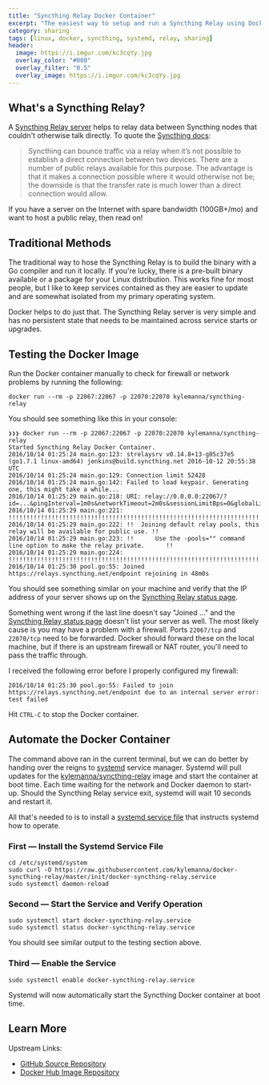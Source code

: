 ```yaml
---
title: "Syncthing Relay Docker Container"
excerpt: "The easiest way to setup and run a Syncthing Relay using Docker and systemd."
category: sharing
tags: [linux, docker, syncthing, systemd, relay, sharing]
header:
  image: https://i.imgur.com/kc3cqYy.jpg
  overlay_color: "#000"
  overlay_filter: "0.5"
  overlay_image: https://i.imgur.com/kc3cqYy.jpg
---
```


## What's a Syncthing Relay?

A [Syncthing Relay server](https://docs.syncthing.net/users/strelaysrv.html) helps to relay data between Syncthing nodes that couldn't otherwise talk directly.  To quote the [Syncthing docs](https://docs.syncthing.net/users/relaying.html):

> Syncthing can bounce traffic via a relay when it’s not possible to establish a direct connection between two devices. There are a number of public relays available for this purpose. The advantage is that it makes a connection possible where it would otherwise not be; the downside is that the transfer rate is much lower than a direct connection would allow.

If you have a server on the Internet with spare bandwidth (100GB+/mo) and want to host a public relay, then read on!

## Traditional Methods

The traditional way to hose the Syncthing Relay is to build the binary with a Go compiler and run it locally.  If you're lucky, there is a pre-built binary available or a package for your Linux distribution.  This works fine for most people, but I like to keep services contained as they are easier to update and are somewhat isolated from my primary operating system.

Docker helps to do just that.  The Syncthing Relay server is very simple and has no persistent state that needs to be maintained across service starts or upgrades.

## Testing the Docker Image

Run the Docker container manually to check for firewall or network problems by running the following:

    docker run --rm -p 22067:22067 -p 22070:22070 kylemanna/syncthing-relay

You should see something like this in your console:

    ❯❯❯ docker run --rm -p 22067:22067 -p 22070:22070 kylemanna/syncthing-relay
    Started Syncthing Relay Docker Container.
    2016/10/14 01:25:24 main.go:123: strelaysrv v0.14.8+13-g05c37e5 (go1.7.1 linux-amd64) jenkins@build.syncthing.net 2016-10-12 20:55:38 UTC
    2016/10/14 01:25:24 main.go:129: Connection limit 52428
    2016/10/14 01:25:24 main.go:142: Failed to load keypair. Generating one, this might take a while...
    2016/10/14 01:25:29 main.go:218: URI: relay://0.0.0.0:22067/?id=...&pingInterval=1m0s&networkTimeout=2m0s&sessionLimitBps=0&globalLimitBps=0&statusAddr=:22070&providedBy=
    2016/10/14 01:25:29 main.go:221: !!!!!!!!!!!!!!!!!!!!!!!!!!!!!!!!!!!!!!!!!!!!!!!!!!!!!!!!!!!!!!!!!!!!!!!!!!!!!!!!
    2016/10/14 01:25:29 main.go:222: !!  Joining default relay pools, this relay will be available for public use. !!
    2016/10/14 01:25:29 main.go:223: !!      Use the -pools="" command line option to make the relay private.      !!
    2016/10/14 01:25:29 main.go:224: !!!!!!!!!!!!!!!!!!!!!!!!!!!!!!!!!!!!!!!!!!!!!!!!!!!!!!!!!!!!!!!!!!!!!!!!!!!!!!!!
    2016/10/14 01:25:30 pool.go:55: Joined https://relays.syncthing.net/endpoint rejoining in 48m0s

You should see something similar on your machine and verify that the IP address of your server shows up on the [Syncthing Relay status page](http://relays.syncthing.net/).

Something went wrong if the last line doesn't say "Joined ..." and the [Syncthing Relay status page](http://relays.syncthing.net/) doesn't list your server as well. The most likely cause is you may have a problem with a firewall.  Ports `22067/tcp` and `22070/tcp` need to be forwarded.  Docker should forward these on the local machine, but if there is an upstream firewall or NAT router, you'll need to pass the traffic through.

I received the following error before I properly configured my firewall:

    2016/10/14 01:25:30 pool.go:55: Failed to join https://relays.syncthing.net/endpoint due to an internal server error: test failed

Hit `CTRL-C` to stop the Docker container.

## Automate the Docker Container

The command above ran in the current terminal, but we can do better by handing over the reigns to [systemd](https://www.freedesktop.org/wiki/Software/systemd/) service manager.  Systemd will pull updates for the [kylemanna/syncthing-relay](https://hub.docker.com/r/kylemanna/syncthing-relay/) image and start the container at boot time.  Each time waiting for the network and Docker daemon to start-up.  Should the Syncthing Relay service exit, systemd will wait 10 seconds and restart it.

All that's needed to is to install a [systemd service file](https://www.freedesktop.org/software/systemd/man/systemd.service.html) that instructs systemd how to operate.

### First — Install the Systemd Service File

    cd /etc/systemd/system
    sudo curl -O https://raw.githubusercontent.com/kylemanna/docker-syncthing-relay/master/init/docker-syncthing-relay.service
    sudo systemctl daemon-reload

### Second — Start the Service and Verify Operation

    sudo systemctl start docker-syncthing-relay.service
    sudo systemctl status docker-syncthing-relay.service

You should see similar output to the testing section above.

### Third — Enable the Service

    sudo systemctl enable docker-syncthing-relay.service

Systemd will now automatically start the Syncthing Docker container at boot time.

## Learn More

Upstream Links:

* [GitHub Source Repository](https://github.com/kylemanna/docker-syncthing-relay)
* [Docker Hub Image Repository](https://hub.docker.com/r/kylemanna/syncthing-relay/)

